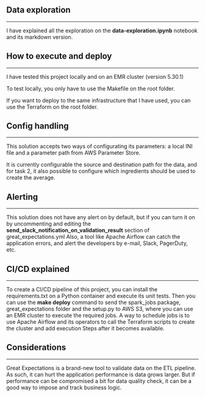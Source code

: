 ## Data exploration
---

I have explained all the exploration on the **data-exploration.ipynb** notebook and its markdown version.

## How to execute and deploy
---

I have tested this project locally and on an EMR cluster (version 5.30.1)

To test locally, you only have to use the Makefile on the root folder.

If you want to deploy to the same infrastructure that I have used, you can use the Terraform on the root folder.

## Config handling
---

This solution accepts two ways of configurating its parameters: a local INI file and a parameter path from AWS Parameter Store.

It is currently configurable the source and destination path for the data, and for task 2, it also possible to configure which ingredients should be used to create the average.

## Alerting
---

This solution does not have any alert on by default, but if you can turn it on by uncommenting and editing the **send_slack_notification_on_validation_result** section of great_expectations.yml
Also, a tool like Apache Airflow can catch the application errors, and alert the developers by e-mail, Slack, PagerDuty, etc.

## CI/CD explained
---

To create a CI/CD pipeline of this project, you can install the requirements.txt on a Python container and execute its unit tests. 
Then you can use the **make deploy** command to send the spark_jobs package, great_expectations folder and the setup.py to AWS S3, where you can use an EMR cluster to execute the required jobs.
A way to schedule jobs is to use Apache Airflow and its operators to call the Terraform scripts to create the cluster and add execution Steps after it becomes available.

## Considerations
---

Great Expectations is a brand-new tool to validate data on the ETL pipeline. As such, it can hurt the application performance is data grows larger. But if performance can be compromised a bit for data quality check, it can be a good way to impose and track business logic.
